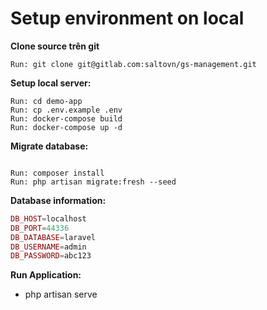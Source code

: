 # **Setup environment on local**

**Clone source trên git**

```JS
Run: git clone git@gitlab.com:saltovn/gs-management.git
```

**Setup local server:**

```JS
Run: cd demo-app
Run: cp .env.example .env
Run: docker-compose build
Run: docker-compose up -d

```
**Migrate database:**
```JS

Run: composer install
Run: php artisan migrate:fresh --seed

```
**Database information:**
```PHP
DB_HOST=localhost
DB_PORT=44336
DB_DATABASE=laravel
DB_USERNAME=admin
DB_PASSWORD=abc123
```

**Run Application:**
- php artisan serve